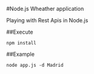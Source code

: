 
#Node.js Wheather application 

Playing with Rest Apis in Node.js

##Execute

``` npm install ```

##Example

``` node app.js -d Madrid ```